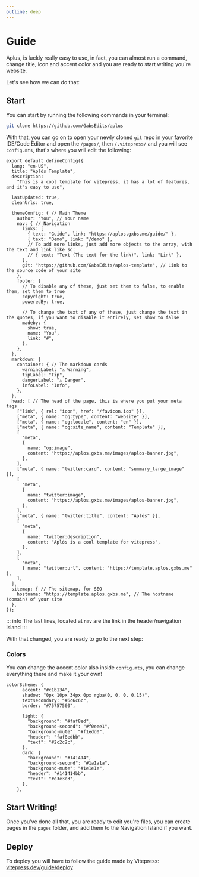 ```yaml
---
outline: deep
---
```


# Guide

Aplus, is luckly really easy to use, in fact, you can almost run a command, change title, icon and accent color and you are ready to start writing you're website.

Let's see how we can do that:

## Start

You can start by running the following commands in your terminal:

```bash
git clone https://github.com/GabsEdits/aplus
```

With that, you can go on to open your newly cloned `git` repo in your favorite IDE/Code Editor and open the `/pages/`, then `/.vitepress/` and you will see `config.mts`, that's where you will edit the following:

```ts{3,5,11,14-15,19,23-24,28-30,46,51,59,62,67,72,76}
export default defineConfig({
  lang: "en-US",
  title: "Aplós Template",
  description:
    "This is a cool template for vitepress, it has a lot of features, and it's easy to use",

  lastUpdated: true,
  cleanUrls: true,

  themeConfig: { // Main Theme
    author: "You", // Your name
    nav: { // Navigation
      links: [ 
        { text: "Guide", link: "https://aplos.gxbs.me/guide/" },
        { text: "Demo", link: "/demo" },
        // To add more links, just add more objects to the array, with the text and link like so:
        // { text: "Text (The text for the link)", link: "Link" },
      ],
      git: "https://github.com/GabsEdits/aplos-template", // Link to the source code of your site
    },
    footer: {
      // To disable any of these, just set them to false, to enable them, set them to true
      copyright: true,
      poweredBy: true,

      // To change the text of any of these, just change the text in the quotes, if you want to disable it entirely, set show to false
      madeby: {
        show: true,
        name: "You",
        link: "#",
      },
    },
  },
  markdown: {
    container: { // The markdown cards
      warningLabel: "⚠ Warning",
      tipLabel: "Tip",
      dangerLabel: "⚠ Danger",
      infoLabel: "Info",
    },
  },
  head: [ // The head of the page, this is where you put your meta tags
    ["link", { rel: "icon", href: "/favicon.ico" }],
    ["meta", { name: "og:type", content: "website" }],
    ["meta", { name: "og:locale", content: "en" }],
    ["meta", { name: "og:site_name", content: "Template" }],
    [
      "meta",
      {
        name: "og:image",
        content: "https://aplos.gxbs.me/images/aplos-banner.jpg",
      },
    ],
    ["meta", { name: "twitter:card", content: "summary_large_image" }],
    [
      "meta",
      {
        name: "twitter:image",
        content: "https://aplos.gxbs.me/images/aplos-banner.jpg",
      },
    ],
    ["meta", { name: "twitter:title", content: "Aplós" }],
    [
      "meta",
      {
        name: "twitter:description",
        content: "Aplós is a cool template for vitepress",
      },
    ],
    [
      "meta",
      { name: "twitter:url", content: "https://template.aplos.gxbs.me" },
    ],
  ],
  sitemap: { // The sitemap, for SEO
    hostname: "https://template.aplos.gxbs.me", // The hostname (domain) of your site
  },
});

```

::: info
The last lines, located at `nav` are the link in the header/navigation island
:::

With that changed, you are ready to go to the next step:

### Colors

You can change the accent color also inside `config.mts`, you can change everything there and make it your own!

```ts{2,8-12,15-19}
colorScheme: {
      accent: "#c1b134",
      shadow: "0px 10px 34px 0px rgba(0, 0, 0, 0.15)",
      textsecondary: "#6c6c6c",
      border: "#75757560",

      light: {
        "background": "#faf8ed",
        "background-second": "#f0eee1",
        "background-mute": "#f1edd0",
        "header": "faf8edbb",
        "text": "#2c2c2c",
      },
      dark: {
        "background": "#141414",
        "background-second": "#1a1a1a",
        "background-mute": "#1e1e1e",
        "header": "#141414bb",
        "text": "#e3e3e3",
      },
    },
```


## Start Writing!

Once you've done all that, you are ready to edit you're files, you can create pages in the `pages` folder, and add them to the Navigation Island if you want.

## Deploy

To deploy you will have to follow the guide made by Vitepress: [vitepress.dev/guide/deploy](https://vitepress.dev/guide/deploy)
